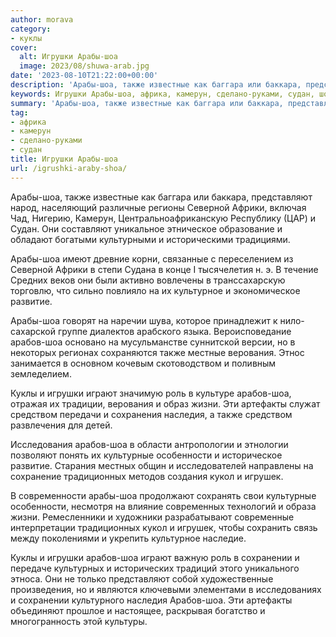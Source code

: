 ```yaml
---
author: morava
category:
- куклы
cover:
  alt: Игрушки Арабы-шоа
  image: 2023/08/shuwa-arab.jpg
date: '2023-08-10T21:22:00+00:00'
description: 'Арабы-шоа, также известные как баггара или баккара, представляют народ, населяющий различные регионы Северной Африки, включая Чад, Нигерию, Камерун,...'
keywords: Игрушки Арабы-шоа, африка, камерун, сделано-руками, судан, шоа, арабов, арабы, также, представляют, северной, африки, культурное, развитие, верования, куклы, игрушки, играют, роль, жизни
summary: 'Арабы-шоа, также известные как баггара или баккара, представляют народ, населяющий различные регионы Северной Африки, включая Чад, Нигерию, Камерун,...'
tag:
- африка
- камерун
- сделано-руками
- судан
title: Игрушки Арабы-шоа
url: /igrushki-araby-shoa/
---
```


Арабы-шоа, также известные как баггара или баккара, представляют народ, населяющий различные регионы Северной Африки, включая Чад, Нигерию, Камерун, Центральноафриканскую Республику (ЦАР) и Судан. Они составляют уникальное этническое образование и обладают богатыми культурными и историческими традициями.

Арабы-шоа имеют древние корни, связанные с переселением из Северной Африки в степи Судана в конце I тысячелетия н. э. В течение Средних веков они были активно вовлечены в транссахарскую торговлю, что сильно повлияло на их культурное и экономическое развитие.

Арабы-шоа говорят на наречии шува, которое принадлежит к нило-сахарской группе диалектов арабского языка. Вероисповедание арабов-шоа основано на мусульманстве суннитской версии, но в некоторых регионах сохраняются также местные верования. Этнос занимается в основном кочевым скотоводством и поливным земледелием.

Куклы и игрушки играют значимую роль в культуре арабов-шоа, отражая их традиции, верования и образ жизни. Эти артефакты служат средством передачи и сохранения наследия, а также средством развлечения для детей.

Исследования арабов-шоа в области антропологии и этнологии позволяют понять их культурные особенности и историческое развитие. Старания местных общин и исследователей направлены на сохранение традиционных методов создания кукол и игрушек.

В современности арабы-шоа продолжают сохранять свои культурные особенности, несмотря на влияние современных технологий и образа жизни. Ремесленники и художники разрабатывают современные интерпретации традиционных кукол и игрушек, чтобы сохранить связь между поколениями и укрепить культурное наследие.

Куклы и игрушки арабов-шоа играют важную роль в сохранении и передаче культурных и исторических традиций этого уникального этноса. Они не только представляют собой художественные произведения, но и являются ключевыми элементами в исследованиях и сохранении культурного наследия Арабов-шоа. Эти артефакты объединяют прошлое и настоящее, раскрывая богатство и многогранность этой культуры.